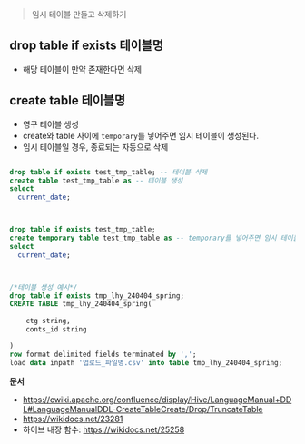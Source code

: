 > 임시 테이블 만들고 삭제하기
## drop table if exists 테이블명 
- 해당 테이블이 만약 존재한다면 삭제
## create table 테이블명 
- 영구 테이블 생성
- create와 table 사이에 `temporary`를 넣어주면 임시 테이블이 생성된다.
- 임시 테이블일 경우, 종료되는 자동으로 삭제


```sql

drop table if exists test_tmp_table; -- 테이블 삭제
create table test_tmp_table as -- 테이블 생성
select
  current_date;



drop table if exists test_tmp_table;
create temporary table test_tmp_table as -- temporary를 넣어주면 임시 테이블 생성
select
  current_date;



/*테이블 생성 예시*/
drop table if exists tmp_lhy_240404_spring;
CREATE TABLE tmp_lhy_240404_spring(      
	
    ctg string,
    conts_id string

) 
row format delimited fields terminated by ',';
load data inpath '업로드_파일명.csv' into table tmp_lhy_240404_spring; 
```


**문서**
- https://cwiki.apache.org/confluence/display/Hive/LanguageManual+DDL#LanguageManualDDL-CreateTableCreate/Drop/TruncateTable
- https://wikidocs.net/23281
- 하이브 내장 함수: https://wikidocs.net/25258 

